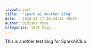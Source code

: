 ```yaml
---
layout: post
title:  "Spark AI Another Blog"
date:   2020-11-17 16:34:25 +0530
author: Bidisha Pyne
categories: test blog
---
```


This is another test blog for SparkAIClub

